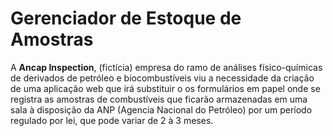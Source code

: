 # Gerenciador de Estoque de Amostras

A **Ancap Inspection**, (fictícia) empresa do ramo de análises físico-químicas de derivados de petróleo e 
biocombustíveis viu a necessidade da criação de uma aplicação web que irá substituir o os formulários em papel 
onde se registra as amostras de combustíveis que ficarão armazenadas em uma sala à disposição da ANP (Agencia Nacional do Petróleo) 
por um período regulado por lei, que pode variar de 2 à 3 meses.
